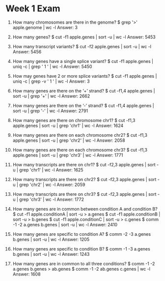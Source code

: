 # Week 1 Exam
1. How many chromosomes are there in the genome?
$ grep '>' apple.genome | wc -l
Answer: 3

2. How many genes?
$ cut -f1 apple.genes | sort -u | wc -l
Answer: 5453

3. How many transcript variants?
$ cut -f2 apple.genes | sort -u | wc -l
Answer: 5456

4. How many genes have a single splice variant?
$ cut -f1 apple.genes | uniq -c | grep ' 1 ' | wc -l
Answer: 5450

5. How may genes have 2 or more splice variants?
$ cut -f1 apple.genes | uniq -c | grep -v ' 1 ' | wc -l
Answer: 3

6. How many genes are there on the ‘+’ strand?
$ cut -f1,4 apple.genes | sort -u | grep '+' | wc -l
Answer: 2662

7. How many genes are there on the ‘-’ strand?
$ cut -f1,4 apple.genes | sort -u | grep '-' | wc -l
Answer: 2791

8. How many genes are there on chromosome chr1?
$ cut -f1,3 apple.genes | sort -u | grep 'chr1' | wc -l
Answer: 1624

9. How many genes are there on each chromosome chr2?
$ cut -f1,3 apple.genes | sort -u | grep 'chr2' | wc -l
Answer: 2058

10. How many genes are there on each chromosome chr3?
$ cut -f1,3 apple.genes | sort -u | grep 'chr3' | wc -l
Answer: 1771

11. How many transcripts are there on chr1?
$ cut -f2,3 apple.genes | sort -u | grep 'chr1' | wc -l
Answer: 1625

12. How many transcripts are there on chr2?
$ cut -f2,3 apple.genes | sort -u | grep 'chr2' | wc -l
Answer: 2059

13. How many transcripts are there on chr3?
$ cut -f2,3 apple.genes | sort -u | grep 'chr3' | wc -l
Answer: 1772

14. How many genes are in common between condition A and condition B?
$ cut -f1 apple.conditionA | sort -u > a.genes
$ cut -f1 apple.conditionB | sort -u > b.genes
$ cut -f1 apple.conditionC | sort -u > c.genes
$ comm -1 -2 a.genes b.genes | sort -u | wc -l
Answer: 2410

15. How many genes are specific to condition A?
 $ comm -2 -3 a.genes b.genes | sort -u | wc -l
Answer: 1205

16. How many genes are specific to condition B?
$ comm -1 -3 a.genes b.genes | sort -u | wc -l
Answer: 1243

17. How many genes are in common to all three conditions?
$ comm -1 -2 a.genes b.genes > ab.genes
$ comm -1 -2 ab.genes c.genes | wc -l
Answer: 1608

